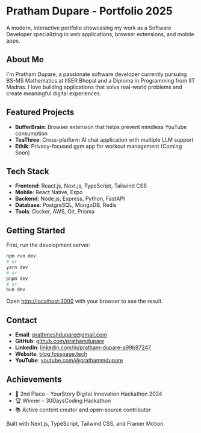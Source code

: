 # Pratham Dupare - Portfolio 2025

A modern, interactive portfolio showcasing my work as a Software Developer specializing in web applications, browser extensions, and mobile apps.

## About Me

I'm Pratham Dupare, a passionate software developer currently pursuing BS-MS Mathematics at IISER Bhopal and a Diploma in Programming from IIT Madras. I love building applications that solve real-world problems and create meaningful digital experiences.

## Featured Projects

- **BufferBrain**: Browser extension that helps prevent mindless YouTube consumption
- **TeaThree**: Cross-platform AI chat application with multiple LLM support
- **Ethik**: Privacy-focused gym app for workout management (Coming Soon)

## Tech Stack

- **Frontend**: React.js, Next.js, TypeScript, Tailwind CSS
- **Mobile**: React Native, Expo
- **Backend**: Node.js, Express, Python, FastAPI
- **Database**: PostgreSQL, MongoDB, Redis
- **Tools**: Docker, AWS, Git, Prisma

## Getting Started

First, run the development server:

```bash
npm run dev
# or
yarn dev
# or
pnpm dev
# or
bun dev
```

Open [http://localhost:3000](http://localhost:3000) with your browser to see the result.

## Contact

- **Email**: prathmeshdupare@gmail.com
- **GitHub**: [github.com/prathamdupare](https://github.com/prathamdupare)
- **LinkedIn**: [linkedin.com/in/pratham-dupare-a99b97247](https://linkedin.com/in/pratham-dupare-a99b97247)
- **Website**: [blog.fosspage.tech](https://blog.fosspage.tech)
- **YouTube**: [youtube.com/@prathammdupare](https://www.youtube.com/@prathammdupare)

## Achievements

- 🥈 2nd Place - YourStory Digital Innovation Hackathon 2024
- 🏆 Winner - 30DaysCoding Hackathon
- 📚 Active content creator and open-source contributor

Built with Next.js, TypeScript, Tailwind CSS, and Framer Motion.
